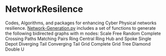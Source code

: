 # NetworkResilence
Codes, Algorithms, and packages for enhancing Cyber Physical networks resilience. 
[Network-Generation.py](NetworkResilence/Network-Generation.py) includes a set of functions to generate the following bidirected graphs with m nodes:
Scale Free 
Random
Complete
Crossing Paths
Matching Pairs
Ring
Central Ring
Hub and Spoke 
Single Depot 
Diverging Tail
Converging Tail
Grid
Complete Grid
Tree
Diamond
Double U
